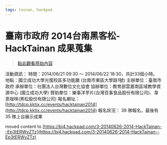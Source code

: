 ```yaml
---
tags: tainan, hackpad
---
```


# 臺南市政府 2014台南黑客松-HackTainan 成果蒐集

> [點此觀看原始內容](https://g0v.hackpad.tw/Jb0sDjfc5cq)


活動資訊：
時間：2014/06/21 09:30 ～ 2014/06/22 18:30，共計33個小時。
地點：國立成功大學光復校區多功能廳 (台南市東區大學路1號)
主辦單位：臺南市政府
承辦單位：社團法人台灣數位文化協會
協辦單位：教育部雲嘉南區域教學資源中心 (國立成功大學)
贊助單位：樂事洋芋片(台灣百事食品股份有限公司)、韋恩咖啡(黑松股份有限公司)
報名網址： [http://tdcp.kktix.cc/events/hacktainan2014](http://tdcp.kktix.cc/events/hacktainan2014)
報名狀況： 39 隊報名，最後有 35 隊上台展示成果

moved content to [https://bj4.hackpad.com/3-20140626-2014-HackTainan--Ep3tERWyZTz](https://bj4.hackpad.com/3-20140626-2014-HackTainan--Ep3tERWyZTz)

